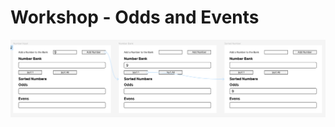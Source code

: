 # Workshop - Odds and Events

![Preview of the app: a user types 9 into the input field and clicks a button to add it to a number bank. The user then clicks the "Sort 1" button. The 9 is moved from the number bank into the "odd" category.](odds_and_events-example_flow.png)
